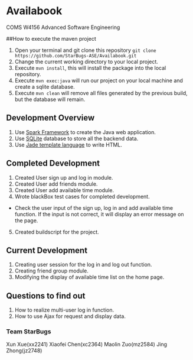 # Availabook

COMS W4156 Advanced Software Engineering

##How to execute the maven project
1. Open your terminal and git clone this repository `git clone https://github.com/StarBugs-ASE/Availabook.git`
2. Change the current working directory to your local project.
3. Execute `mvn install`, this will install the package into the local repository.
4. Execute `mvn exec:java` will run our project on your local machine and create a sqlite database.
5. Execute `mvn clean` will remove all files generated by the previous build, but the database will remain.

## Development Overview
1. Use [Spark Framework](http://sparkjava.com/) to create the Java web application.
2. Use [SQLite](https://sqlite.org/) database to store all the backend data.
3. Use [Jade template language](https://www.npmjs.com/package/jade) to write HTML.

## Completed Development
1. Created User sign up and log in module.
2. Created User add friends module.
3. Created User add available time module.
4. Wrote blackBox test cases for completed development. 
 * Check the user input of the sign up, log in and add available time function. If the input is not correct, it will display an error message on the page.
5. Created buildscript for the project.

## Current Development

1. Creating user session for the log in and log out function.
2. Creating friend group module.
3. Modifying the display of available time list on the home page.

## Questions to find out
1. How to realize multi-user log in function.
2. How to use Ajax for request and display data.

### Team StarBugs
Xun Xue(xx2241)
Xiaofei Chen(xc2364)
Maolin Zuo(mz2584)
Jing Zhong(jz2748)

